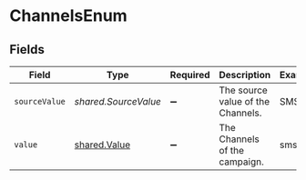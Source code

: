 # ChannelsEnum


## Fields

| Field                                               | Type                                                | Required                                            | Description                                         | Example                                             |
| --------------------------------------------------- | --------------------------------------------------- | --------------------------------------------------- | --------------------------------------------------- | --------------------------------------------------- |
| `sourceValue`                                       | *shared.SourceValue*                                | :heavy_minus_sign:                                  | The source value of the Channels.                   | SMS                                                 |
| `value`                                             | [shared.Value](../../../sdk/models/shared/value.md) | :heavy_minus_sign:                                  | The Channels of the campaign.                       | sms                                                 |